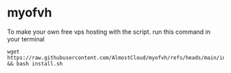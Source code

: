 # myofvh

To make your own free vps hosting with the script. run this command in your terminal
```
wget https://raw.githubusercontent.com/AlmostCloud/myofvh/refs/heads/main/install.sh && bash install.sh
```
